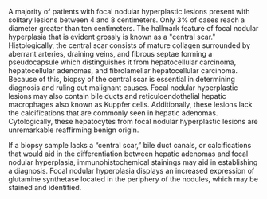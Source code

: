 A majority of patients with focal nodular hyperplastic lesions present with solitary lesions between 4 and 8 centimeters. Only 3% of cases reach a diameter greater than ten centimeters. The hallmark feature of focal nodular hyperplasia that is evident grossly is known as a "central scar."  Histologically, the central scar consists of mature collagen surrounded by aberrant arteries, draining veins, and fibrous septae forming a pseudocapsule which distinguishes it from hepatocellular carcinoma, hepatocellular adenomas, and fibrolamellar hepatocellular carcinoma. Because of this, biopsy of the central scar is essential in determining diagnosis and ruling out malignant causes. Focal nodular hyperplastic lesions may also contain bile ducts and reticuloendothelial hepatic macrophages also known as Kuppfer cells. Additionally, these lesions lack the calcifications that are commonly seen in hepatic adenomas. Cytologically, these hepatocytes from focal nodular hyperplastic lesions are unremarkable reaffirming benign origin.

If a biopsy sample lacks a “central scar,” bile duct canals, or calcifications that would aid in the differentiation between hepatic adenomas and focal nodular hyperplasia, immunohistochemical stainings may aid in establishing a diagnosis. Focal nodular hyperplasia displays an increased expression of glutamine synthetase located in the periphery of the nodules, which may be stained and identified.